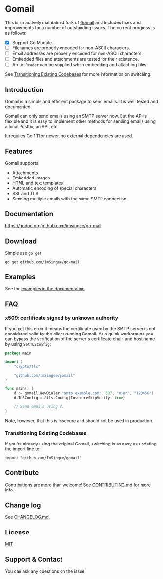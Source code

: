 # Gomail

This is an actively maintained fork of [Gomail][1] and includes fixes and
improvements for a number of outstanding issues. The current progress is
as follows:

 - [x] Support Go Module.
 - [ ] Filenames are properly encoded for non-ASCII characters.
 - [ ] Email addresses are properly encoded for non-ASCII characters.
 - [ ] Embedded files and attachments are tested for their existence.
 - [ ] An `io.Reader` can be supplied when embedding and attaching files.

See [Transitioning Existing Codebases][2] for more information on switching.

[1]: https://github.com/go-mail/mail/tree/v2
[2]: #transitioning-existing-codebases

## Introduction

Gomail is a simple and efficient package to send emails. It is well tested and
documented.

Gomail can only send emails using an SMTP server now. But the API is flexible and it
is easy to implement other methods for sending emails using a local Postfix, an
API, etc.

It requires Go 1.11 or newer, no external dependencies are used.

## Features

Gomail supports:
- Attachments
- Embedded images
- HTML and text templates
- Automatic encoding of special characters
- SSL and TLS
- Sending multiple emails with the same SMTP connection

## Documentation

https://godoc.org/github.com/imsingee/go-mail


## Download

Simple use `go get`

```
go get github.com/ImSingee/go-mail
```

## Examples

See the [examples in the documentation](http://godoc.org/github.com/imsingee/go-mail#example-package).


## FAQ

### x509: certificate signed by unknown authority

If you get this error it means the certificate used by the SMTP server is not
considered valid by the client running Gomail. As a quick workaround you can
bypass the verification of the server's certificate chain and host name by using
`SetTLSConfig`:

```go
package main

import (
	"crypto/tls"

	"github.com/ImSingee/gomail"
)

func main() {
	d := gomail.NewDialer("smtp.example.com", 587, "user", "123456")
	d.TLSConfig = &tls.Config{InsecureSkipVerify: true}

	// Send emails using d.
}
```

Note, however, that this is insecure and should not be used in production.

### Transitioning Existing Codebases

If you're already using the original Gomail, switching is as easy as updating
the import line to:

```
import "github.com/ImSingee/gomail"
```

## Contribute

Contributions are more than welcome! See [CONTRIBUTING.md](CONTRIBUTING.md) for
more info.


## Change log

See [CHANGELOG.md](CHANGELOG.md).


## License

[MIT](LICENSE)


## Support & Contact

You can ask any questions on the issue.
